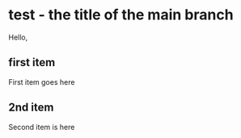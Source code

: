 # test - the title of the main branch
Hello,
## first item
First item goes here
## 2nd item
Second item is here
